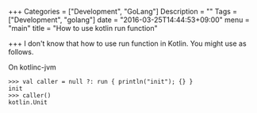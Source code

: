 +++
Categories = ["Development", "GoLang"]
Description = ""
Tags = ["Development", "golang"]
date = "2016-03-25T14:44:53+09:00"
menu = "main"
title = "How to use kotlin run function"

+++
I don't know that how to use run function in Kotlin.
You might use as follows. 

On kotlinc-jvm
```
>>> val caller = null ?: run { println("init"); {} }
init
>>> caller()
kotlin.Unit
```
